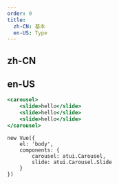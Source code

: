 ```yaml
---
order: 0
title:
  zh-CN: 基本
  en-US: Type
---
```


## zh-CN



## en-US


````jsx
<carousel>
    <slide>hello</slide>
    <slide>hello</slide>
    <slide>hello</slide>
</carousel>
````

````vue-script
new Vue({
    el: 'body',
    components: {
        carousel: atui.Carousel,
        slide: atui.Carousel.Slide
    }
})
````
